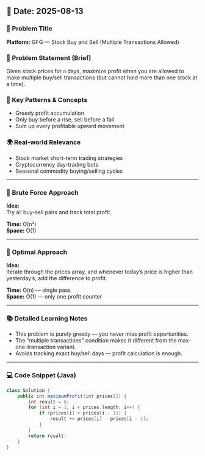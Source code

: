 ## 📅 Date: 2025-08-13
### 🧠 Problem Title  
**Platform:** GFG — Stock Buy and Sell (Multiple Transactions Allowed)

### 📜 Problem Statement (Brief)  
Given stock prices for `n` days, maximize profit when you are allowed to make multiple buy/sell transactions (but cannot hold more than one stock at a time).

### 🧩 Key Patterns & Concepts  
- Greedy profit accumulation
- Only buy before a rise, sell before a fall
- Sum up every profitable upward movement

### 🌍 Real-world Relevance  
- Stock market short-term trading strategies
- Cryptocurrency day-trading bots
- Seasonal commodity buying/selling cycles

---

### 🥉 Brute Force Approach  
**Idea:**  
Try all buy-sell pairs and track total profit.

**Time:** O(n²)  
**Space:** O(1)  

---

### 🥇 Optimal Approach  
**Idea:**  
Iterate through the prices array, and whenever today’s price is higher than yesterday’s, add the difference to profit.

**Time:** O(n) — single pass  
**Space:** O(1) — only one profit counter  

---

### 📚 Detailed Learning Notes  
- This problem is purely greedy — you never miss profit opportunities.  
- The “multiple transactions” condition makes it different from the max-one-transaction variant.  
- Avoids tracking exact buy/sell days — profit calculation is enough.

---

### 💻 Code Snippet (Java)
```java
class Solution {
    public int maximumProfit(int prices[]) {
        int result = 0;
        for (int i = 1; i < prices.length; i++) {
            if (prices[i] > prices[i - 1]) {
                result += prices[i] - prices[i - 1];
            }
        }
        return result;
    }
}
